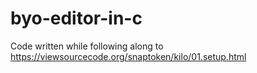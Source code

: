 # byo-editor-in-c
Code written while following along to https://viewsourcecode.org/snaptoken/kilo/01.setup.html
